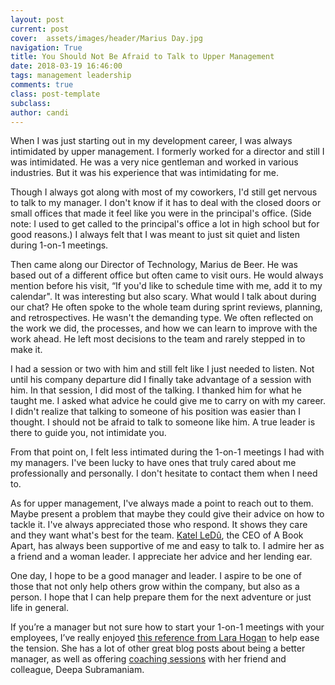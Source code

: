 ```yaml
---
layout: post
current: post
cover:  assets/images/header/Marius Day.jpg
navigation: True
title: You Should Not Be Afraid to Talk to Upper Management
date: 2018-03-19 16:46:00
tags: management leadership
comments: true
class: post-template
subclass: 
author: candi
---
```




When I was just starting out in my development career, I was always intimidated by upper management. I formerly worked for a director and still I was intimidated. He was a very nice gentleman and worked in various industries. But it was his experience that was intimidating for me. 

Though I always got along with most of my coworkers, I'd still get nervous to talk to my manager. I don't know if it has to deal with the closed doors or small offices that made it feel like you were in the principal's office. (Side note: I used to get called to the principal's office a lot in high school but for good reasons.)  I always felt that I was meant to just sit quiet and listen during 1-on-1 meetings.

Then came along our Director of Technology, Marius de Beer. He was based out of a different office but often came to visit ours. He would always mention before his visit, “If you'd like to schedule time with me, add it to my calendar". It was interesting but also scary. What would I talk about during our chat? He often spoke to the whole team during sprint reviews, planning, and retrospectives. He wasn't the demanding type. We often reflected on the work we did, the processes, and how we can learn to improve with the work ahead. He left most decisions to the team and rarely stepped in to make it. 

I had a session or two with him and still felt like I just needed to listen. Not until his company departure did I finally take advantage of a session with him. In that session, I did most of the talking. I thanked him for what he taught me. I asked what advice he could give me to carry on with my career. I didn't realize that talking to someone of his position was easier than I thought. I should not be afraid to talk to someone like him. A true leader is there to guide you, not intimidate you. 

From that point on, I felt less intimated during the 1-on-1 meetings I had with my managers. I've been lucky to have ones that truly cared about me professionally and personally. I don't hesitate to contact them when I need to.  

As for upper management, I've always made a point to reach out to them. Maybe present a problem that maybe they could give their advice on how to tackle it. I've always appreciated those who respond. It shows they care and they want what's best for the team.  [Katel LeDû](https://twitter.com/theledu), the CEO of A Book Apart, has always been supportive of me and easy to talk to. I admire her as a friend and a woman leader.  I appreciate her advice and her lending ear. 

One day, I hope to be a good manager and leader. I aspire to be one of those that not only help others grow within the company, but also as a person. I hope that I can help prepare them for the next adventure or just life in general. 

If you’re a manager but not sure how to start your 1-on-1 meetings with your employees, I’ve really enjoyed [this reference from Lara Hogan](https://larahogan.me/blog/first-one-on-one-questions/) to help ease the tension. She has a lot of other great blog posts about being a better manager, as well as offering [coaching sessions](http://where-with-all.com/) with her friend and colleague, Deepa Subramaniam.
